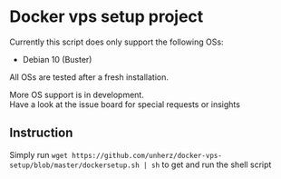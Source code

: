 # Docker vps setup project

Currently this script does only support the following OSs:
- Debian 10 (Buster)  

All OSs are tested after a fresh installation.

More OS support is in development.  
Have a look at the issue board for special requests or insights 

## Instruction
Simply run `wget https://github.com/unherz/docker-vps-setup/blob/master/dockersetup.sh | sh` to get and run the shell script